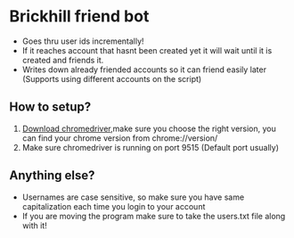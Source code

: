 # Brickhill friend bot
- Goes thru user ids incrementally!
- If it reaches account that hasnt been created yet it will wait until it is created and friends it.
- Writes down already friended accounts so it can friend easily later (Supports using different accounts on the script)

## How to setup?
1. [Download chromedriver](https://chromedriver.chromium.org/downloads),make sure you choose the right version, you can find your chrome version from chrome://version/
2. Make sure chromedriver is running on port 9515 (Default port usually)

## Anything else?
- Usernames are case sensitive, so make sure you have same capitalization each time you login to your account
- If you are moving the program make sure to take the users.txt file along with it!
